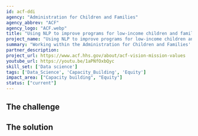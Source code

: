 ```yaml
---
id: acf-ddi
agency: "Administration for Children and Families"
agency_abbrev: "ACF"
agency_logo: "ACF.webp"
title: "Using NLP to improve programs for low-income children and families"
project_name: "Using NLP to improve programs for low-income children and families"
summary: "Working within the Administration for Children and Families' Division of Data and Improvement to improve programs that serve millions of vulnerable and low-income children and families by using natural language processing and rigorous qualitative data analysis to answer critical policy and operational questions."
partner_description: 
project_url: https://www.acf.hhs.gov/about/acf-vision-mission-values
youtube_url: https://youtu.be/1aPNfOxbQyc
skill_set: ['Data science']
tags: ['Data_Science', 'Capacity_Building', 'Equity']
impact_area: ["Capacity building", "Equity"]
status: ["current"]
---
```


## The challenge



## The solution 

